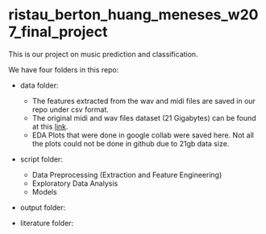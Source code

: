 # ristau_berton_huang_meneses_w207_final_project

This is our project on music prediction and classification.

We have four folders in this repo:

- data folder: 
  - The features extracted from the wav and midi files are saved in our repo under csv format. 
  - The original midi and wav files dataset (21 Gigabytes) can be found at this <a href="https://www.kaggle.com/imsparsh/musicnet-dataset/code">link</a>.
  - EDA Plots that were done in google collab were saved here. Not all the plots could not be done in github due to 21gb data size.

- script folder:
  - Data Preprocessing (Extraction and Feature Engineering)
  - Exploratory Data Analysis
  - Models

- output folder:

- literature folder:
